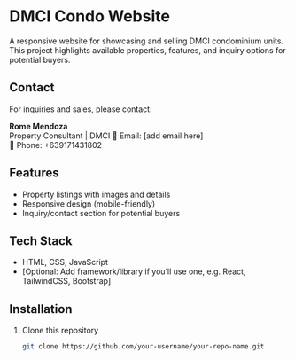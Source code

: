 # DMCI Condo Website

A responsive website for showcasing and selling DMCI condominium units.  
This project highlights available properties, features, and inquiry options for potential buyers.

## Contact
For inquiries and sales, please contact:

**Rome Mendoza**  
Property Consultant | DMCI 
📧 Email: [add email here]  
📱 Phone: +639171431802 

## Features
- Property listings with images and details  
- Responsive design (mobile-friendly)  
- Inquiry/contact section for potential buyers  

## Tech Stack
- HTML, CSS, JavaScript  
- [Optional: Add framework/library if you’ll use one, e.g. React, TailwindCSS, Bootstrap]  

## Installation
1. Clone this repository  
   ```bash
   git clone https://github.com/your-username/your-repo-name.git

